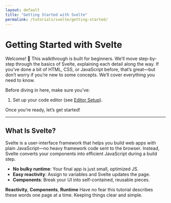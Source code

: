 ```yaml
---
layout: default
title: "Getting Started with Svelte"
permalink: /tutorials/svelte/getting-started/
---
```

# Getting Started with Svelte

Welcome! 🎉 This walkthrough is built for beginners. We’ll move step-by-step through the basics of Svelte, explaining each detail along the way. If you’ve done a bit of HTML, CSS, or JavaScript before, that’s great—but don’t worry if you’re new to some concepts. We’ll cover everything you need to know.

Before diving in here, make sure you’ve:

1. Set up your code editor (see [Editor Setup](/tutorials/svelte/editor-setup.md)).

Once you’re ready, let’s get started!

---

## What Is Svelte?

Svelte is a user-interface framework that helps you build web apps with plain JavaScript—no heavy framework code sent to the browser. Instead, Svelte converts your components into efficient JavaScript during a build step.

- **No bulky runtime**: Your final app is just small, optimized JS.
- **Easy reactivity**: Assign to variables and Svelte updates the page.
- **Components**: Break your UI into self-contained, reusable pieces.

**Reactivity**, **Components**, **Runtime** Have no fear this tutorial describes these words one page at a time.  Keeping things clear and simple.


